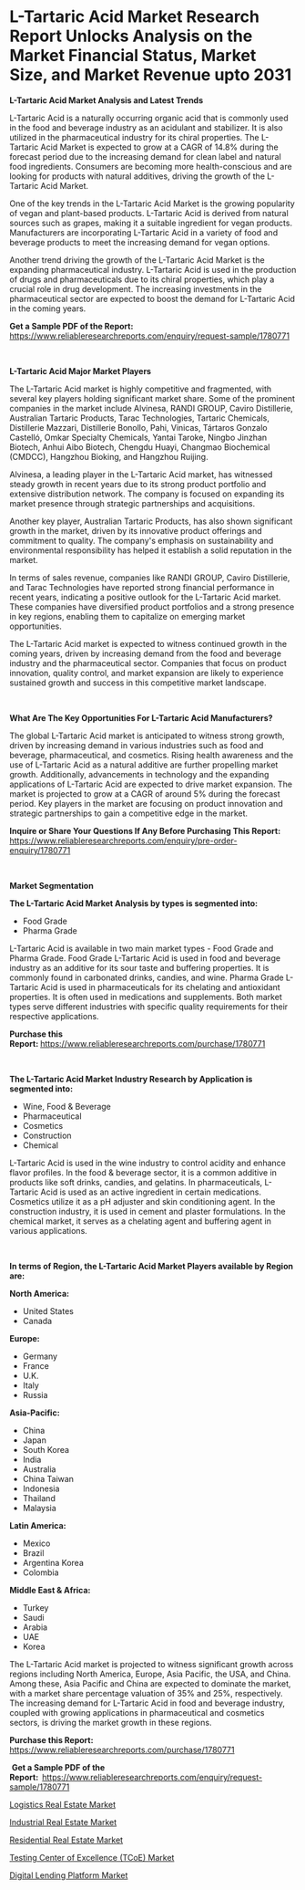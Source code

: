 <p><h1>L-Tartaric Acid Market Research Report Unlocks Analysis on the Market Financial Status, Market Size, and Market Revenue upto 2031</h1></p><p><strong>L-Tartaric Acid Market Analysis and Latest Trends</strong></p>
<p><p>L-Tartaric Acid is a naturally occurring organic acid that is commonly used in the food and beverage industry as an acidulant and stabilizer. It is also utilized in the pharmaceutical industry for its chiral properties. The L-Tartaric Acid Market is expected to grow at a CAGR of 14.8% during the forecast period due to the increasing demand for clean label and natural food ingredients. Consumers are becoming more health-conscious and are looking for products with natural additives, driving the growth of the L-Tartaric Acid Market.</p><p>One of the key trends in the L-Tartaric Acid Market is the growing popularity of vegan and plant-based products. L-Tartaric Acid is derived from natural sources such as grapes, making it a suitable ingredient for vegan products. Manufacturers are incorporating L-Tartaric Acid in a variety of food and beverage products to meet the increasing demand for vegan options.</p><p>Another trend driving the growth of the L-Tartaric Acid Market is the expanding pharmaceutical industry. L-Tartaric Acid is used in the production of drugs and pharmaceuticals due to its chiral properties, which play a crucial role in drug development. The increasing investments in the pharmaceutical sector are expected to boost the demand for L-Tartaric Acid in the coming years.</p></p>
<p><strong>Get a Sample PDF of the Report:&nbsp;</strong> <a href="https://www.reliableresearchreports.com/enquiry/request-sample/1780771">https://www.reliableresearchreports.com/enquiry/request-sample/1780771</a></p>
<p>&nbsp;</p>
<p><strong>L-Tartaric Acid Major Market Players</strong></p>
<p><p>The L-Tartaric Acid market is highly competitive and fragmented, with several key players holding significant market share. Some of the prominent companies in the market include Alvinesa, RANDI GROUP, Caviro Distillerie, Australian Tartaric Products, Tarac Technologies, Tartaric Chemicals, Distillerie Mazzari, Distillerie Bonollo, Pahi, Vinicas, Tártaros Gonzalo Castelló, Omkar Specialty Chemicals, Yantai Taroke, Ningbo Jinzhan Biotech, Anhui Aibo Biotech, Chengdu Huayi, Changmao Biochemical (CMDCC), Hangzhou Bioking, and Hangzhou Ruijing.</p><p>Alvinesa, a leading player in the L-Tartaric Acid market, has witnessed steady growth in recent years due to its strong product portfolio and extensive distribution network. The company is focused on expanding its market presence through strategic partnerships and acquisitions.</p><p>Another key player, Australian Tartaric Products, has also shown significant growth in the market, driven by its innovative product offerings and commitment to quality. The company's emphasis on sustainability and environmental responsibility has helped it establish a solid reputation in the market.</p><p>In terms of sales revenue, companies like RANDI GROUP, Caviro Distillerie, and Tarac Technologies have reported strong financial performance in recent years, indicating a positive outlook for the L-Tartaric Acid market. These companies have diversified product portfolios and a strong presence in key regions, enabling them to capitalize on emerging market opportunities.</p><p>The L-Tartaric Acid market is expected to witness continued growth in the coming years, driven by increasing demand from the food and beverage industry and the pharmaceutical sector. Companies that focus on product innovation, quality control, and market expansion are likely to experience sustained growth and success in this competitive market landscape.</p></p>
<p>&nbsp;</p>
<p><strong>What Are The Key Opportunities For L-Tartaric Acid Manufacturers?</strong></p>
<p><p>The global L-Tartaric Acid market is anticipated to witness strong growth, driven by increasing demand in various industries such as food and beverage, pharmaceutical, and cosmetics. Rising health awareness and the use of L-Tartaric Acid as a natural additive are further propelling market growth. Additionally, advancements in technology and the expanding applications of L-Tartaric Acid are expected to drive market expansion. The market is projected to grow at a CAGR of around 5% during the forecast period. Key players in the market are focusing on product innovation and strategic partnerships to gain a competitive edge in the market.</p></p>
<p><strong>Inquire or Share Your Questions If Any Before Purchasing This Report:</strong> <a href="https://www.reliableresearchreports.com/enquiry/pre-order-enquiry/1780771">https://www.reliableresearchreports.com/enquiry/pre-order-enquiry/1780771</a></p>
<p>&nbsp;</p>
<p><strong>Market Segmentation</strong></p>
<p><strong>The L-Tartaric Acid Market Analysis by types is segmented into:</strong></p>
<p><ul><li>Food Grade</li><li>Pharma Grade</li></ul></p>
<p><p>L-Tartaric Acid is available in two main market types - Food Grade and Pharma Grade. Food Grade L-Tartaric Acid is used in food and beverage industry as an additive for its sour taste and buffering properties. It is commonly found in carbonated drinks, candies, and wine. Pharma Grade L-Tartaric Acid is used in pharmaceuticals for its chelating and antioxidant properties. It is often used in medications and supplements. Both market types serve different industries with specific quality requirements for their respective applications.</p></p>
<p><strong>Purchase this Report:&nbsp;</strong><a href="https://www.reliableresearchreports.com/purchase/1780771">https://www.reliableresearchreports.com/purchase/1780771</a></p>
<p>&nbsp;</p>
<p><strong>The L-Tartaric Acid Market Industry Research by Application is segmented into:</strong></p>
<p><ul><li>Wine, Food & Beverage</li><li>Pharmaceutical</li><li>Cosmetics</li><li>Construction</li><li>Chemical</li></ul></p>
<p><p>L-Tartaric Acid is used in the wine industry to control acidity and enhance flavor profiles. In the food & beverage sector, it is a common additive in products like soft drinks, candies, and gelatins. In pharmaceuticals, L-Tartaric Acid is used as an active ingredient in certain medications. Cosmetics utilize it as a pH adjuster and skin conditioning agent. In the construction industry, it is used in cement and plaster formulations. In the chemical market, it serves as a chelating agent and buffering agent in various applications.</p></p>
<p>&nbsp;</p>
<p><strong>In terms of Region, the L-Tartaric Acid Market Players available by Region are:</strong></p>
<p>
    <p> <strong> North America: </strong>
        <ul>
            <li>United States</li>
            <li>Canada</li>
        </ul>
        </p> 
    <p> <strong> Europe: </strong>
        <ul>
            <li>Germany</li>
            <li>France</li>
            <li>U.K.</li>
            <li>Italy</li>
            <li>Russia</li>
        </ul>
        </p> 
    <p> <strong> Asia-Pacific: </strong>
        <ul>
            <li>China</li>
            <li>Japan</li>
            <li>South Korea</li>
            <li>India</li>
            <li>Australia</li>
            <li>China Taiwan</li>
            <li>Indonesia</li>
            <li>Thailand</li>
            <li>Malaysia</li>
        </ul>
        </p> 
    <p> <strong> Latin America: </strong>
        <ul>
            <li>Mexico</li>
            <li>Brazil</li>
            <li>Argentina Korea</li>
            <li>Colombia</li>
        </ul>
        </p> 
    <p> <strong> Middle East & Africa: </strong>
        <ul>
            <li>Turkey</li>
            <li>Saudi</li>
            <li>Arabia</li>
            <li>UAE</li>
            <li>Korea</li>
        </ul>
    </p>
    </p>
<p><p>The L-Tartaric Acid market is projected to witness significant growth across regions including North America, Europe, Asia Pacific, the USA, and China. Among these, Asia Pacific and China are expected to dominate the market, with a market share percentage valuation of 35% and 25%, respectively. The increasing demand for L-Tartaric Acid in food and beverage industry, coupled with growing applications in pharmaceutical and cosmetics sectors, is driving the market growth in these regions.</p></p>
<p><strong>Purchase this Report: </strong><a href="https://www.reliableresearchreports.com/purchase/1780771">https://www.reliableresearchreports.com/purchase/1780771</a></p>
<p>&nbsp;<strong>Get a Sample PDF of the Report:&nbsp;&nbsp;</strong><a href="https://www.reliableresearchreports.com/enquiry/request-sample/1780771">https://www.reliableresearchreports.com/enquiry/request-sample/1780771</a></p>
<p><strong></strong></p>
<p><p><a href="https://medium.com/@samirmayert_36715/logistics-real-estate-market-trends-forecast-and-competitive-analysis-to-2031-35c0ecb9726d">Logistics Real Estate Market</a></p><p><a href="https://medium.com/@samirmayert_36715/analyzing-industrial-real-estate-market-global-industry-perspective-and-forecast-2024-to-2031-6d9c3e10415c">Industrial Real Estate Market</a></p><p><a href="https://medium.com/@samirmayert_36715/residential-real-estate-market-share-evolution-and-market-growth-trends-2024-2031-0f919b31eb1d">Residential Real Estate Market</a></p><p><a href="https://medium.com/@samirmayert_36715/testing-center-of-excellence-tcoe-market-size-market-outlook-and-market-forecast-2024-to-2031-77e3f20af91d">Testing Center of Excellence (TCoE) Market</a></p><p><a href="https://medium.com/@fionabuckland777/digital-lending-platform-market-insight-market-trends-growth-forecasted-from-2024-to-2031-34983019547d">Digital Lending Platform Market</a></p></p>